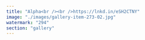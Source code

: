 ```yaml
---
title: "Alpha<br /><br />https://lnkd.in/eSH2CTNY"
image: "./images/gallery-item-273-02.jpg"
watermark: "294"
section: "gallery"
---
```

